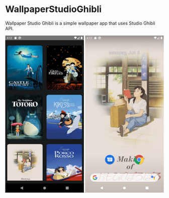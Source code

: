 # WallpaperStudioGhibli


Wallpaper Studio Ghibli is a simple wallpaper app that uses Studio Ghibli API.

<div>
<img src="/src/demonstration/home.png" width="250"/>
<img src="/src/demonstration/wallpaper.png" width="250"/>
</div>